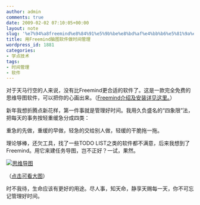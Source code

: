 ```yaml
---
author: admin
comments: true
date: 2009-02-02 07:10:05+00:00
layout: note
slug: '%e7%94%a8freemind%e8%84%91%e5%9b%be%e8%bd%af%e4%bb%b6%e5%81%9a%e6%97%b6%e9%97%b4%e7%ae%a1%e7%90%86'
title: 用Freemind脑图软件做时间管理
wordpress_id: 1881
categories:
- 学点技术
tags:
- 时间管理
- 软件
---
```


对于天马行空的人来说，没有比Freemind更合适的软件了。这是一款完全免费的思维导图软件，可以把你的心画出来。（[Freemind介绍及安装详见这里。](http://linux.bloghome.cn/posts/38408.html)）

新年我想折腾点新花样，第一件事就是管理好时间。我用久负盛名的“四象限”法，把每天的事务按轻重缓急分成四类：

重急的先做，重缓的早做，轻急的交给别人做，轻缓的干脆拖一拖。

理论够棒，还欠工具，找了一些TODO LIST之类的软件都不满意，后来我想到了Freemind。用它来建任务导图，岂不正好？一试，果然。

[![思维导图](http://farm4.static.flickr.com/3402/3246126271_caf8fc89d6_m.jpg)](http://www.flickr.com/photos/lookoo/3246126271/sizes/o/)

（[点击可看大图](http://www.flickr.com/photos/lookoo/3246126271/sizes/o/)）

时不我待，生命应该有更好的用途。尽人事，知天命，静享天赐每一天，你不可忘记管理好时间。


